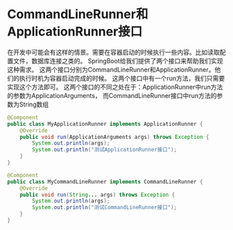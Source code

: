 # CommandLineRunner和ApplicationRunner接口

在开发中可能会有这样的情景。需要在容器启动的时候执行一些内容。比如读取配置文件，数据库连接之类的。
SpringBoot给我们提供了两个接口来帮助我们实现这种需求。
这两个接口分别为CommandLineRunner和ApplicationRunner。他们的执行时机为容器启动完成的时候。
这两个接口中有一个run方法，我们只需要实现这个方法即可。
这两个接口的不同之处在于：ApplicationRunner中run方法的参数为ApplicationArguments，
而CommandLineRunner接口中run方法的参数为String数组


```java
@Component
public class MyApplicationRunner implements ApplicationRunner {
    @Override
    public void run(ApplicationArguments args) throws Exception {
        System.out.println(args);
        System.out.println("测试ApplicationRunner接口");
    }
}
```


```java
@Component
public class MyCommandLineRunner implements CommandLineRunner {
    @Override
    public void run(String... args) throws Exception {
        System.out.println(args);
        System.out.println("测试CommandLineRunner接口");
    }
}
```






